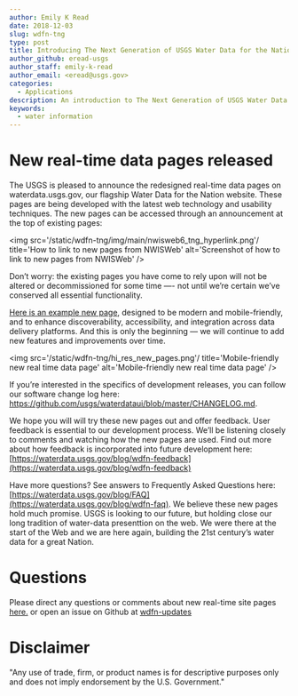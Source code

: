 ```yaml
---
author: Emily K Read
date: 2018-12-03
slug: wdfn-tng
type: post
title: Introducing The Next Generation of USGS Water Data for the Nation
author_github: eread-usgs
author_staff: emily-k-read
author_email: <eread@usgs.gov>
categories:
  - Applications
description: An introduction to The Next Generation of USGS Water Data for the Nation.
keywords:
  - water information
---
```

New real-time data pages released
=======

The USGS is pleased to announce the redesigned real-time data pages on waterdata.usgs.gov, our flagship Water Data for the Nation website. These pages are being developed with the latest web technology and usability techniques. The new pages can be accessed through an announcement at the top of existing pages:

<img src='/static/wdfn-tng/img/main/nwisweb6_tng_hyperlink.png'/ title='How to link to new pages from NWISWeb' alt='Screenshot of how to link to new pages from NWISWeb' />

Don’t worry: the existing pages you have come to rely upon will not be altered or decommissioned for some time —- not until we’re certain we’ve conserved all essential functionality.

[Here is an example new page](https://waterdata.usgs.gov/monitoring-location/09380000/), designed to be modern and mobile-friendly, and to enhance discoverability, accessibility, and integration across data delivery platforms. And this is only the beginning — we will continue to add new features and improvements over time.  

<img src='/static/wdfn-tng/hi_res_new_pages.png'/ title='Mobile-friendly new real time data page' alt='Mobile-friendly new real time data page' />

If you’re interested in the specifics of development releases, you can follow our software change log here: https://github.com/usgs/waterdataui/blob/master/CHANGELOG.md. 

We hope you will will try these new pages out and offer feedback.  User feedback is essential to our development process. We’ll be listening closely to comments and watching how the new pages are used. Find out more about how feedback is incorporated into future development here: [https://waterdata.usgs.gov/blog/wdfn-feedback](https://waterdata.usgs.gov/blog/wdfn-feedback)

Have more questions? See answers to Frequently Asked Questions here: [https://waterdata.usgs.gov/blog/FAQ](https://waterdata.usgs.gov/blog/wdfn-faq).
We believe these new pages hold much promise.  USGS is looking to our future, but holding close our long tradition of water-data presenttion on the web. We were there at the start of the Web and we are here again, building the 21st century’s water data for a great Nation.
 


Questions
==========
Please direct any questions or comments about new real-time site pages [here.](https://water.usgs.gov/contact/gsanswers?pemail=gs-w_water_data_for_the_nation&subject=Water%20Data%20for%20the%20Nation%20Updates%20Feedback&viewnote=%3CH1%3EUSGS+WDFN+TNG+Feedback%3C/H1%3E) or open an issue on Github at [wdfn-updates](https://github.com/usgs/wdfn-updates)

Disclaimer
==========
"Any use of trade, firm, or product names is for descriptive purposes only and does not imply endorsement by the U.S. Government."
